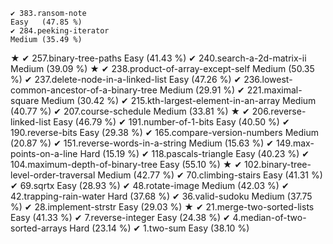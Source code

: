     ✔ 383.ransom-note                                                  Easy   (47.85 %)
    ✔ 284.peeking-iterator                                             Medium (35.49 %)
★   ✔ 257.binary-tree-paths                                            Easy   (41.43 %)
    ✔ 240.search-a-2d-matrix-ii                                        Medium (39.09 %)
★   ✔ 238.product-of-array-except-self                                 Medium (50.35 %)
    ✔ 237.delete-node-in-a-linked-list                                 Easy   (47.26 %)
    ✔ 236.lowest-common-ancestor-of-a-binary-tree                      Medium (29.91 %)
    ✔ 221.maximal-square                                               Medium (30.42 %)
    ✔ 215.kth-largest-element-in-an-array                              Medium (40.77 %)
    ✔ 207.course-schedule                                              Medium (33.81 %)
★   ✔ 206.reverse-linked-list                                          Easy   (46.79 %)
    ✔ 191.number-of-1-bits                                             Easy   (40.50 %)
    ✔ 190.reverse-bits                                                 Easy   (29.38 %)
    ✔ 165.compare-version-numbers                                      Medium (20.87 %)
    ✔ 151.reverse-words-in-a-string                                    Medium (15.63 %)
    ✔ 149.max-points-on-a-line                                         Hard   (15.19 %)
    ✔ 118.pascals-triangle                                             Easy   (40.23 %)
    ✔ 104.maximum-depth-of-binary-tree                                 Easy   (55.10 %)
★   ✔ 102.binary-tree-level-order-traversal                            Medium (42.77 %)
    ✔  70.climbing-stairs                                              Easy   (41.31 %)
    ✔  69.sqrtx                                                        Easy   (28.93 %)
    ✔  48.rotate-image                                                 Medium (42.03 %)
    ✔  42.trapping-rain-water                                          Hard   (37.68 %)
    ✔  36.valid-sudoku                                                 Medium (37.75 %)
    ✔  28.implement-strstr                                             Easy   (29.03 %)
★   ✔  21.merge-two-sorted-lists                                       Easy   (41.33 %)
    ✔   7.reverse-integer                                              Easy   (24.38 %)
    ✔   4.median-of-two-sorted-arrays                                  Hard   (23.14 %)
    ✔   1.two-sum                                                      Easy   (38.10 %)
